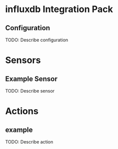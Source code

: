 # influxdb Integration Pack

## Configuration
TODO: Describe configuration


# Sensors

## Example Sensor
TODO: Describe sensor


# Actions

## example
TODO: Describe action
